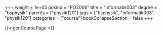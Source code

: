 +++
weight = 1e+05
pokind = "PO2006"
title = "informatik003"
degree = "bsphysik"
parents = ["physik120"]
tags = ["bsphysik", "informatik003", "physik120"]
categories = ["course"]
bookCollapseSection = false
+++

{{< genCoursePage >}}
